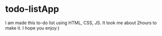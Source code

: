 # todo-listApp
I am made this to-do list using HTML, CSS, JS. It took me about 2hours to make it. I hope you enjoy:)

